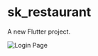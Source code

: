 # sk_restaurant

A new Flutter project.

![Login Page](https://user-images.githubusercontent.com/99971333/225011251-a3cac03b-b721-45f8-9ed9-2dd95cf93d1a.png)
